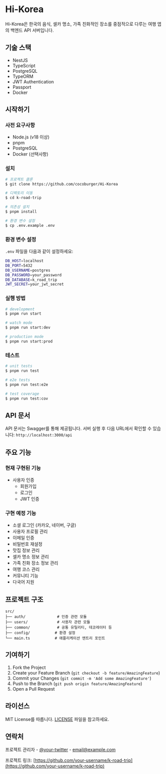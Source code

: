 # Hi-Korea

Hi-Korea은 한국의 음식, 셀카 명소, 가족 친화적인 장소를 중점적으로 다루는 여행 앱의 백엔드 API 서버입니다.

## 기술 스택

- NestJS
- TypeScript
- PostgreSQL
- TypeORM
- JWT Authentication
- Passport
- Docker

## 시작하기

### 사전 요구사항

- Node.js (v18 이상)
- pnpm
- PostgreSQL
- Docker (선택사항)

### 설치

```bash
# 프로젝트 클론
$ git clone https://github.com/cocoburger/Hi-Korea

# 디렉토리 이동
$ cd k-road-trip

# 의존성 설치
$ pnpm install

# 환경 변수 설정
$ cp .env.example .env
```

### 환경 변수 설정

`.env` 파일을 다음과 같이 설정하세요:

```bash
DB_HOST=localhost
DB_PORT=5432
DB_USERNAME=postgres
DB_PASSWORD=your_password
DB_DATABASE=k_road_trip
JWT_SECRET=your_jwt_secret
```

### 실행 방법

```bash
# development
$ pnpm run start

# watch mode
$ pnpm run start:dev

# production mode
$ pnpm run start:prod
```

### 테스트

```bash
# unit tests
$ pnpm run test

# e2e tests
$ pnpm run test:e2e

# test coverage
$ pnpm run test:cov
```

## API 문서

API 문서는 Swagger를 통해 제공됩니다. 서버 실행 후 다음 URL에서 확인할 수 있습니다:
`http://localhost:3000/api`

## 주요 기능

### 현재 구현된 기능

- 사용자 인증
    - 회원가입
    - 로그인
    - JWT 인증

### 구현 예정 기능

- 소셜 로그인 (카카오, 네이버, 구글)
- 사용자 프로필 관리
- 이메일 인증
- 비밀번호 재설정
- 맛집 정보 관리
- 셀카 명소 정보 관리
- 가족 친화 장소 정보 관리
- 여행 코스 관리
- 커뮤니티 기능
- 다국어 지원

## 프로젝트 구조

```
src/
├── auth/              # 인증 관련 모듈
├── users/             # 사용자 관련 모듈
├── common/            # 공통 유틸리티, 데코레이터 등
├── config/           # 환경 설정
└── main.ts           # 애플리케이션 엔트리 포인트
```

## 기여하기

1. Fork the Project
2. Create your Feature Branch (`git checkout -b feature/AmazingFeature`)
3. Commit your Changes (`git commit -m 'Add some AmazingFeature'`)
4. Push to the Branch (`git push origin feature/AmazingFeature`)
5. Open a Pull Request

## 라이선스

MIT License를 따릅니다. [LICENSE](LICENSE) 파일을 참고하세요.

## 연락처

프로젝트 관리자 - [@your-twitter](https://twitter.com/your-twitter) - email@example.com

프로젝트 링크: [https://github.com/your-username/k-road-trip](https://github.com/your-username/k-road-trip)
